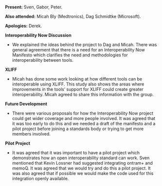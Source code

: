 **Present:** Sven, Gabor, Peter.

**Also attended:** Micah Bly (Medtronics), Dag Schmidtke (Microsoft).

**Apologies:** Derek.


**Interoperability Now Discussion**
  * We explained the ideas behind the project to Dag and Micah. There was general agreement that there is a need for an Interoperability Now Manifesto which clarifies the need and methodologies for interoperability between tools.

**XLIFF**
  * Micah has done some work looking at how different tools can be interoperable using XLIFF. This study also shows the areas where improvements in the tools’ support for XLIFF could create greater interoperability. Micah agreed to share this information with the group.

**Future Development**
  * There were various proposals for how the Interoperability Now project could get wider coverage and more people involved. It was agreed that it was too early to do this and we needed a draft of the manifesto and a pilot project before joining a standards body or trying to get more members involved.

**Pilot Project**
  * It was agreed that it was important to have a pilot project which demonstrates how an open interoperability standard can work. Sven mentioned that Kevin Lossner had suggested integrating ontram+ and memoQ. It was agreed that we would try and do this a pilot project. It was also agreed that if possible we would make the code used for this integration openly available.